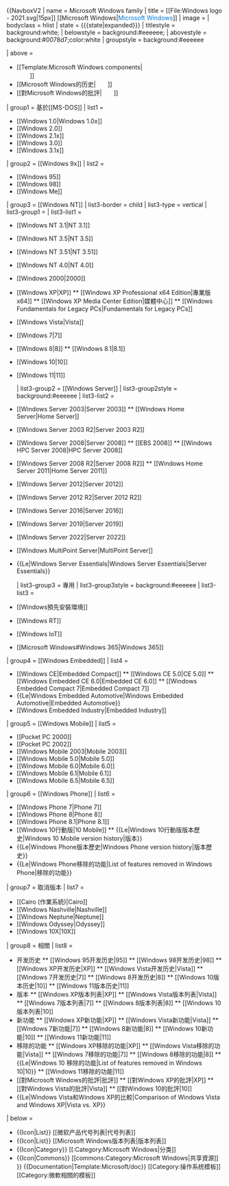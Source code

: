 {{NavboxV2
| name      = Microsoft Windows family
| title     = [[File:Windows logo - 2021.svg|15px]] [[Microsoft Windows|<span style="color:#0078d7;">Microsoft Windows</span>]]
| image     = 
| bodyclass = hlist
| state     = {{{state|<noinclude>expanded</noinclude>}}}
| titlestyle    = background:white;
| belowstyle = background:#eeeeee;
| abovestyle = background:#0078d7;color:white
| groupstyle = background:#eeeeee

| above =
* [[Template:Microsoft Windows components|<span style="color:white;">-{zh-cn:组件; zh-tw:元件;}-</span>]]
* [[Microsoft Windows的历史|<span style="color:white;">歷史</span>]]
* [[對Microsoft Windows的批評|<span style="color:white;">批評</span>]]

| group1 = 基於[[MS-DOS]]
| list1 =
* [[Windows 1.0|Windows 1.0x]]
* [[Windows 2.0]]
* [[Windows 2.1x]]
* [[Windows 3.0]]
* [[Windows 3.1x]]

| group2 = [[Windows 9x]]
| list2 =
* [[Windows 95]]
* [[Windows 98]]
* [[Windows Me]]

| group3 = [[Windows NT]]
| list3-border = child
| list3-type = vertical
  | list3-group1 = 
  | list3-list1  =
* [[Windows NT 3.1|NT 3.1]]
* [[Windows NT 3.5|NT 3.5]]
* [[Windows NT 3.51|NT 3.51]]
* [[Windows NT 4.0|NT 4.0]]
* [[Windows 2000|2000]]
* [[Windows XP|XP]]
** [[Windows XP Professional x64 Edition|專業版x64]]
** [[Windows XP Media Center Edition|媒體中心]]
** [[Windows Fundamentals for Legacy PCs|Fundamentals for Legacy PCs]]
* [[Windows Vista|Vista]]
* [[Windows 7|7]]
* [[Windows 8|8]]
** [[Windows 8.1|8.1]]
* [[Windows 10|10]]
* [[Windows 11|11]]

  | list3-group2 = [[Windows Server]]
  | list3-group2style = background:#eeeeee
  | list3-list2  =
* [[Windows Server 2003|Server 2003]]
** [[Windows Home Server|Home Server]]
* [[Windows Server 2003 R2|Server 2003 R2]]
* [[Windows Server 2008|Server 2008]]
** [[EBS 2008]]
** [[Windows HPC Server 2008|HPC Server 2008]]
* [[Windows Server 2008 R2|Server 2008 R2]]
** [[Windows Home Server 2011|Home Server 2011]]
* [[Windows Server 2012|Server 2012]]
* [[Windows Server 2012 R2|Server 2012 R2]]
* [[Windows Server 2016|Server 2016]]
* [[Windows Server 2019|Server 2019]]
* [[Windows Server 2022|Server 2022]]
* [[Windows MultiPoint Server|MultiPoint Server]]
* {{Le|Windows Server Essentials|Windows Server Essentials|Server Essentials}}

  | list3-group3 = 專用
  | list3-group3style = background:#eeeeee
  | list3-list3  =
* [[Windows預先安裝環境]]
* [[Windows RT]]
* [[Windows IoT]]
* [[Microsoft Windows#Windows 365|Windows 365]]

| group4 = [[Windows Embedded]]
| list4  =
<!--Based on:
    * [[Windows Embedded]]
    * http://msdn.microsoft.com/en-us/library/ee504814%28v=winembedded.70%29.aspx
    * https://www.microsoft.com/windowsembedded/en-us/products-solutions-overview.aspx
-->
* [[Windows CE|Embedded Compact]]
** [[Windows CE 5.0|CE 5.0]]
** [[Windows Embedded CE 6.0|Embedded CE 6.0]]
** [[Windows Embedded Compact 7|Embedded Compact 7]]
* {{Le|Windows Embedded Automotive|Windows Embedded Automotive|Embedded Automotive}}
* [[Windows Embedded Industry|Embedded Industry]]

| group5 = [[Windows Mobile]]
| list5  =
* [[Pocket PC 2000]]
* [[Pocket PC 2002]]
* [[Windows Mobile 2003|Mobile 2003]]
* [[Windows Mobile 5.0|Mobile 5.0]]
* [[Windows Mobile 6.0|Mobile 6.0]]
* [[Windows Mobile 6.1|Mobile 6.1]]
* [[Windows Mobile 6.5|Mobile 6.5]]

| group6 = [[Windows Phone]]
| list6  =
* [[Windows Phone 7|Phone 7]]
* [[Windows Phone 8|Phone 8]]
* [[Windows Phone 8.1|Phone 8.1]]
* [[Windows 10行動版|10 Mobile]]<!--Source:
  https://msdn.microsoft.com/en-us/library/hh869301%28v=vs.85%29.aspx
  http://wmpoweruser.com/its-official-the-next-version-of-windows-phone-will-be-called-windows-10-mobile/
  -->
** {{Le|Windows 10行動版版本歷史|Windows 10 Mobile version history|版本}}
* {{Le|Windows Phone版本歷史|Windows Phone version history|版本歷史}}
* {{Le|Windows Phone移除的功能|List of features removed in Windows Phone|移除的功能}}

| group7 = 取消版本
| list7  =
* [[Cairo (作業系統)|Cairo]]
* [[Windows Nashville|Nashville]]
* [[Windows Neptune|Neptune]]
* [[Windows Odyssey|Odyssey]]
* [[Windows 10X|10X]]

| group8 = 相關
| list8  =
* 开发历史
** [[Windows 95开发历史|95]]
** [[Windows 98开发历史|98]]
** [[Windows XP开发历史|XP]]
** [[Windows Vista开发历史|Vista]]
** [[Windows 7开发历史|7]]
** [[Windows 8开发历史|8]]
** [[Windows 10版本历史|10]]
** [[Windows 11版本历史|11]]
* 版本
** [[Windows XP版本列表|XP]]
** [[Windows Vista版本列表|Vista]]
** [[Windows 7版本列表|7]]
** [[Windows 8版本列表|8]]
** [[Windows 10版本列表|10]]
* 新功能
** [[Windows XP新功能|XP]]
** [[Windows Vista新功能|Vista]]
** [[Windows 7新功能|7]]
** [[Windows 8新功能|8]]
** [[Windows 10新功能|10]]
** [[Windows 11新功能|11]]
* 移除的功能
** [[Windows XP移除的功能|XP]]
** [[Windows Vista移除的功能|Vista]]
** [[Windows 7移除的功能|7]]
** [[Windows 8移除的功能|8]]
** {{Le|Windows 10 移除的功能|List of features removed in Windows 10|10}}
** [[Windows 11移除的功能|11]]
* [[對Microsoft Windows的批評|批評]]
** [[對Windows XP的批評|XP]]
** [[對Windows Vista的批評|Vista]]
** [[對Windows 10的批評|10]]
* {{Le|Windows Vista和Windows XP的比較|Comparison of Windows Vista and Windows XP|Vista vs. XP}}

| below =
* {{Icon|List}} [[微软产品代号列表|代号列表]]
* {{Icon|List}} [[Microsoft Windows版本列表|版本列表]]
* {{Icon|Category}} [[:Category:Microsoft Windows|分类]]
* {{Icon|Commons}} [[commons:Category:Microsoft Windows|共享資源]]
}}<noinclude>
{{Documentation|Template:Microsoft/doc}}
[[Category:操作系统模板]]
[[Category:微軟相關的模板]]
</noinclude>